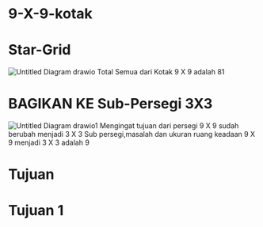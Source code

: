 # 9-X-9-kotak
# Star-Grid

![Untitled Diagram drawio](https://user-images.githubusercontent.com/92144487/136524741-8ba9a735-7dc4-436d-bc90-34a7b96a3f2e.png)
Total Semua dari Kotak 9 X 9 adalah 81

# BAGIKAN KE Sub-Persegi 3X3

![Untitled Diagram drawio1](https://user-images.githubusercontent.com/92144487/136525499-f5f7558d-ce89-4ffb-98f9-de8fbd7a9c8e.png)
 Mengingat tujuan dari persegi 9 X 9 sudah berubah menjadi 3 X 3 Sub persegi,masalah dan ukuran ruang keadaan 9 X 9 menjadi 3 X 3 adalah 9
 
 # Tujuan
 # Tujuan 1

